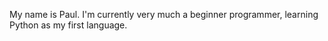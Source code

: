 My name is Paul. I'm currently very much a beginner programmer, learning Python as my first language.
